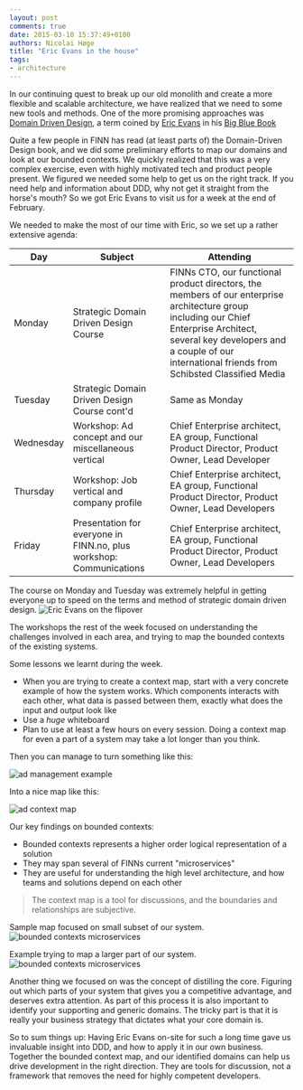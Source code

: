 ```yaml
---
layout: post
comments: true
date: 2015-03-10 15:37:49+0100
authors: Nicolai Høge
title: "Eric Evans in the house"
tags:
- architecture
---
```


In our continuing quest to break up our old monolith and create a more flexible and scalable architecture, we have realized that we need to some new tools and methods. One of the more promising approaches was [Domain Driven Design](http://domainlanguage.com/ddd/), a term coined by [Eric Evans](https://www.linkedin.com/in/ericevansddd) in his [Big Blue Book](http://www.amazon.com/exec/obidos/ASIN/0321125215/domainlanguag-20)


Quite a few people in FINN has read (at least parts of) the Domain-Driven Design book, and we did some preliminary efforts to map our domains and look at our bounded contexts. We quickly realized that this was a very complex exercise, even with highly motivated tech and product people present. We figured we needed some help to get us on the right track. If you need help and information about DDD, why not get it straight from the horse's mouth? So we got Eric Evans to visit us for a week at the end of February.

We needed to make the most of our time with Eric, so we set up a rather extensive agenda:

Day | Subject | Attending
----|---------|----------
Monday | Strategic Domain Driven Design Course | FINNs CTO, our functional product directors, the members of our enterprise architecture group including our Chief Enterprise Architect, several key developers and a couple of our international friends from Schibsted Classified Media
Tuesday | Strategic Domain Driven Design Course cont'd | Same as Monday
Wednesday | Workshop: Ad concept and our miscellaneous vertical | Chief Enterprise architect, EA group, Functional Product Director, Product Owner, Lead Developer
Thursday | Workshop: Job vertical and company profile | Chief Enterprise architect, EA group, Functional Product Director, Product Owner, Lead Developers
Friday | Presentation for everyone in FINN.no, plus workshop: Communications | Chief Enterprise architect, EA group, Functional Product Director, Product Owner, Lead Developers

The course on Monday and Tuesday was extremely helpful in getting everyone up to speed on the terms and method of strategic domain driven design.
![Eric Evans on the flipover](/images/2015-03-10-eric-evans-in-the-house/eric_flipover.jpg "Eric Evans on the flipover")

The workshops the rest of the week focused on understanding the challenges involved in each area, and trying to map the bounded contexts of the existing systems.

Some lessons we learnt during the week.

* When you are trying to create a context map, start with a very concrete example of how the system works. Which components interacts with each other, what data is passed between them, exactly what does the input and output look like
* Use a *huge* whiteboard
* Plan to use at least a few hours on every session. Doing a context map for even a part of a system may take a lot longer than you think.

Then you can manage to turn something like this:

![ad management example](/images/2015-03-10-eric-evans-in-the-house/ad_management.jpg "Ad management example")

Into a nice map like this:

![ad context map](/images/2015-03-10-eric-evans-in-the-house/ad_management_context_map.jpg "Ad context map")

Our key findings on bounded contexts:

* Bounded contexts represents a higher order logical representation of a solution
* They may span several of FINNs current "microservices"
* They are useful for understanding the high level architecture, and how teams and solutions depend on each other

> The context map is a tool for discussions, and the boundaries and relationships are subjective.

Sample map focused on small subset of our system.
![bounded contexts microservices](/images/2015-03-10-eric-evans-in-the-house/bounded_context_microservice.png "Bounded contexts and microservices")

Example trying to map a larger part of our system.
![bounded contexts microservices](/images/2015-03-10-eric-evans-in-the-house/finn_context_map.png "Bounded contexts and microservices")


Another thing we focused on was the concept of distilling the core. Figuring out which parts of your system that gives you a competitive advantage, and deserves extra attention. As part of this process it is also important to identify your supporting and generic domains. The tricky part is that it is really your business strategy that dictates what your core domain is.

So to sum things up: Having Eric Evans on-site for such a long time gave us invaluable insight into DDD, and how to apply it in our own business. Together the bounded context map, and our identified domains can help us drive development in the right direction. They are tools for discussion, not a framework that removes the need for highly competent developers.


